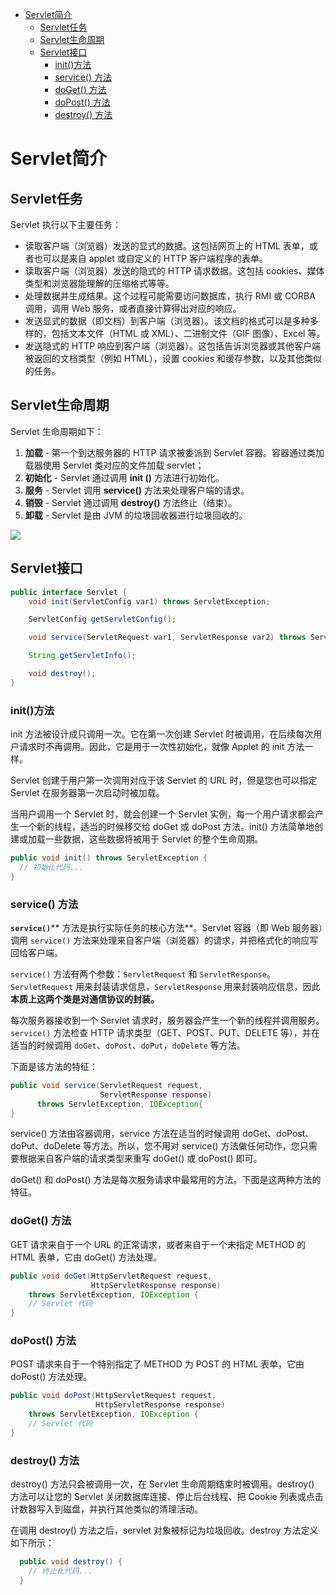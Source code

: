 - [Servlet简介](#servlet简介)
  - [Servlet任务](#servlet任务)
  - [Servlet生命周期](#servlet生命周期)
  - [Servlet接口](#servlet接口)
    - [init()方法](#init方法)
    - [service() 方法](#service-方法)
    - [doGet() 方法](#doget-方法)
    - [doPost() 方法](#dopost-方法)
    - [destroy() 方法](#destroy-方法)

# Servlet简介

## Servlet任务

Servlet 执行以下主要任务：

- 读取客户端（浏览器）发送的显式的数据。这包括网页上的 HTML 表单，或者也可以是来自 applet 或自定义的 HTTP 客户端程序的表单。
- 读取客户端（浏览器）发送的隐式的 HTTP 请求数据。这包括 cookies、媒体类型和浏览器能理解的压缩格式等等。
- 处理数据并生成结果。这个过程可能需要访问数据库，执行 RMI 或 CORBA 调用，调用 Web 服务，或者直接计算得出对应的响应。
- 发送显式的数据（即文档）到客户端（浏览器）。该文档的格式可以是多种多样的，包括文本文件（HTML 或 XML）、二进制文件（GIF 图像）、Excel 等。
- 发送隐式的 HTTP 响应到客户端（浏览器）。这包括告诉浏览器或其他客户端被返回的文档类型（例如 HTML），设置 cookies 和缓存参数，以及其他类似的任务。

## Servlet生命周期

Servlet 生命周期如下：

1. **加载** - 第一个到达服务器的 HTTP 请求被委派到 Servlet 容器。容器通过类加载器使用 Servlet 类对应的文件加载 servlet；
2. **初始化** - Servlet 通过调用 **init ()** 方法进行初始化。
3. **服务** - Servlet 调用 **service()** 方法来处理客户端的请求。
4. **销毁** - Servlet 通过调用 **destroy()** 方法终止（结束）。
5. **卸载** - Servlet 是由 JVM 的垃圾回收器进行垃圾回收的。

![](https://secure2.wostatic.cn/static/3SAg7xf6wRg48MHXKpU7o/image.png?auth_key=1716371575-tET27fj7DEvEz9Rhk5Dug5-0-60e5bf07142f7f4a17b493d1cdf6ed11)

## Servlet接口

```Java
public interface Servlet {
    void init(ServletConfig var1) throws ServletException;

    ServletConfig getServletConfig();

    void service(ServletRequest var1, ServletResponse var2) throws ServletException, IOException;

    String getServletInfo();

    void destroy();
}

```

### init()方法

init 方法被设计成只调用一次。它在第一次创建 Servlet 时被调用，在后续每次用户请求时不再调用。因此，它是用于一次性初始化，就像 Applet 的 init 方法一样。

Servlet 创建于用户第一次调用对应于该 Servlet 的 URL 时，但是您也可以指定 Servlet 在服务器第一次启动时被加载。

当用户调用一个 Servlet 时，就会创建一个 Servlet 实例，每一个用户请求都会产生一个新的线程，适当的时候移交给 doGet 或 doPost 方法。init() 方法简单地创建或加载一些数据，这些数据将被用于 Servlet 的整个生命周期。

```Java
public void init() throws ServletException {
  // 初始化代码...
}
```

### service() 方法

**`service()`**** 方法是执行实际任务的核心方法**。Servlet 容器（即 Web 服务器）调用 `service()` 方法来处理来自客户端（浏览器）的请求，并把格式化的响应写回给客户端。

`service()` 方法有两个参数：`ServletRequest` 和 `ServletResponse`。`ServletRequest` 用来封装请求信息，`ServletResponse` 用来封装响应信息，因此**本质上这两个类是对通信协议的封装。**

每次服务器接收到一个 Servlet 请求时，服务器会产生一个新的线程并调用服务。`service()` 方法检查 HTTP 请求类型（GET、POST、PUT、DELETE 等），并在适当的时候调用 `doGet`、`doPost`、`doPut`，`doDelete` 等方法。

下面是该方法的特征：

```Java
public void service(ServletRequest request,
                    ServletResponse response)
      throws ServletException, IOException{
}

```

service() 方法由容器调用，service 方法在适当的时候调用 doGet、doPost、doPut、doDelete 等方法。所以，您不用对 service() 方法做任何动作，您只需要根据来自客户端的请求类型来重写 doGet() 或 doPost() 即可。

doGet() 和 doPost() 方法是每次服务请求中最常用的方法。下面是这两种方法的特征。

### doGet() 方法

GET 请求来自于一个 URL 的正常请求，或者来自于一个未指定 METHOD 的 HTML 表单，它由 doGet() 方法处理。

```Java
public void doGet(HttpServletRequest request,
                  HttpServletResponse response)
    throws ServletException, IOException {
    // Servlet 代码
}

```

### doPost() 方法

POST 请求来自于一个特别指定了 METHOD 为 POST 的 HTML 表单，它由 doPost() 方法处理。

```Java
public void doPost(HttpServletRequest request,
                   HttpServletResponse response)
    throws ServletException, IOException {
    // Servlet 代码
}

```

### destroy() 方法

destroy() 方法只会被调用一次，在 Servlet 生命周期结束时被调用。destroy() 方法可以让您的 Servlet 关闭数据库连接、停止后台线程、把 Cookie 列表或点击计数器写入到磁盘，并执行其他类似的清理活动。

在调用 destroy() 方法之后，servlet 对象被标记为垃圾回收。destroy 方法定义如下所示：

```Java
  public void destroy() {
    // 终止化代码...
  }

```